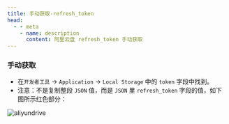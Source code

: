 ```yaml
---
title: 手动获取-refresh_token
head:
  - - meta
    - name: description
      content: 阿里云盘 refresh_token 手动获取
---
```


### 手动获取

<Links :items="[
{ name: '登录阿里云盘', icon:'https://i.theojs.cn/logo/alipan.svg',link: 'https://www.aliyundrive.com/drive/' },
]" />

- 在`开发者工具` -> `Application` -> `Local Storage` 中的 `token` 字段中找到。
- 注意：不是复制整段 `JSON` 值，而是 `JSON` 里 `refresh_token` 字段的值，如下图所示红色部分：

![aliyundrive](https://github.com/mrabit/aliyundriveDailyCheck/raw/master/assets/refresh_token_2.png)

